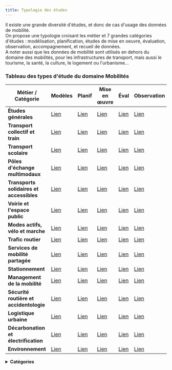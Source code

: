 ```yaml
---
title: Typologie des études
---
```


Il existe une grande diversité d'études, et donc de cas d'usage des données de mobilité.   
On propose une typologie croisant les métier et 7 grandes catégories d'études : modélisation, planification, études de mise en oeuvre, évaluation, observation, accompagnement, et recueil de données.   
A noter aussi que les données de mobilité sont utilisés en dehors du domaine des mobilités, pour les infrastructures de transport, mais aussi le tourisme, la santé, la culture, le logement ou l'urbanisme...

### Tableau des types d'étude du domaine Mobilités

| Métier / Catégorie | Modèles | Planif | Mise en œuvre | Éval | Observation | Accompagnement | Recueil de données |
|---|---|---|---|---|---|---|---|
| **Études générales** | [Lien](https://cerema.github.io/mobscidat/type_etudes/TE_general/#modelisation) | [Lien](https://cerema.github.io/mobscidat/type_etudes/TE_general/#planification) | [Lien](https://cerema.github.io/mobscidat/type_etudes/TE_general/#mise-en-oeuvre) | [Lien](https://cerema.github.io/mobscidat/type_etudes/TE_general/#evaluation) | [Lien](https://cerema.github.io/mobscidat/type_etudes/TE_general/#observation) | [Lien](https://cerema.github.io/mobscidat/type_etudes/TE_general/#accompagnement) | [Lien](https://cerema.github.io/mobscidat/type_etudes/TE_general/#recueil-de-donnees) |
| **Transport collectif et train** | [Lien](https://cerema.github.io/mobscidat/type_etudes/TE_TC/#modelisation) | [Lien](https://cerema.github.io/mobscidat/type_etudes/TE_TC/#planification) | [Lien](https://cerema.github.io/mobscidat/type_etudes/TE_TC/#mise-en-oeuvre) | [Lien](https://cerema.github.io/mobscidat/type_etudes/TE_TC/#evaluation) | [Lien](https://cerema.github.io/mobscidat/type_etudes/TE_TC/#observation) | [Lien](https://cerema.github.io/mobscidat/type_etudes/TE_TC/#accompagnement) | [Lien](https://cerema.github.io/mobscidat/type_etudes/TE_TC/#recueil-de-donnees) |
| **Transport scolaire** | [Lien](https://cerema.github.io/mobscidat/type_etudes/TE_scolaire/#modelisation) | [Lien](https://cerema.github.io/mobscidat/type_etudes/TE_scolaire/#planification) | [Lien](https://cerema.github.io/mobscidat/type_etudes/TE_scolaire/#mise-en-oeuvre) | [Lien](https://cerema.github.io/mobscidat/type_etudes/TE_scolaire/#evaluation) | [Lien](https://cerema.github.io/mobscidat/type_etudes/TE_scolaire/#observation) | [Lien](https://cerema.github.io/mobscidat/type_etudes/TE_scolaire/#accompagnement) | [Lien](https://cerema.github.io/mobscidat/type_etudes/TE_scolaire/#recueil-de-donnees) |
| **Pôles d'échange multimodaux** | [Lien](https://cerema.github.io/mobscidat/type_etudes/TE_PEM/#modelisation) | [Lien](https://cerema.github.io/mobscidat/type_etudes/TE_PEM/#planification) | [Lien](https://cerema.github.io/mobscidat/type_etudes/TE_PEM/#mise-en-oeuvre) | [Lien](https://cerema.github.io/mobscidat/type_etudes/TE_PEM/#evaluation) | [Lien](https://cerema.github.io/mobscidat/type_etudes/TE_PEM/#observation) | [Lien](https://cerema.github.io/mobscidat/type_etudes/TE_PEM/#accompagnement) | [Lien](https://cerema.github.io/mobscidat/type_etudes/TE_PEM/#recueil-de-donnees) |
| **Transports solidaires et accessibles** | [Lien](https://cerema.github.io/mobscidat/type_etudes/TE_access_soli/#modelisation) | [Lien](https://cerema.github.io/mobscidat/type_etudes/TE_access_soli/#planification) | [Lien](https://cerema.github.io/mobscidat/type_etudes/TE_access_soli/#mise-en-oeuvre) | [Lien](https://cerema.github.io/mobscidat/type_etudes/TE_access_soli/#evaluation) | [Lien](https://cerema.github.io/mobscidat/type_etudes/TE_access_soli/#observation) | [Lien](https://cerema.github.io/mobscidat/type_etudes/TE_access_soli/#accompagnement) | [Lien](https://cerema.github.io/mobscidat/type_etudes/TE_access_soli/#recueil-de-donnees) |
| **Voirie et l'espace public** | [Lien](https://cerema.github.io/mobscidat/type_etudes/TE_voirie/#modelisation) | [Lien](https://cerema.github.io/mobscidat/type_etudes/TE_voirie/#planification) | [Lien](https://cerema.github.io/mobscidat/type_etudes/TE_voirie/#mise-en-oeuvre) | [Lien](https://cerema.github.io/mobscidat/type_etudes/TE_voirie/#evaluation) | [Lien](https://cerema.github.io/mobscidat/type_etudes/TE_voirie/#observation) | [Lien](https://cerema.github.io/mobscidat/type_etudes/TE_voirie/#accompagnement) | [Lien](https://cerema.github.io/mobscidat/type_etudes/TE_voirie/#recueil-de-donnees) |
| **Modes actifs, vélo et marche** | [Lien](https://cerema.github.io/mobscidat/type_etudes/TE_modes_actifs/#modelisation) | [Lien](https://cerema.github.io/mobscidat/type_etudes/TE_modes_actifs/#planification) | [Lien](https://cerema.github.io/mobscidat/type_etudes/TE_modes_actifs/#mise-en-oeuvre) | [Lien](https://cerema.github.io/mobscidat/type_etudes/TE_modes_actifs/#evaluation) | [Lien](https://cerema.github.io/mobscidat/type_etudes/TE_modes_actifs/#observation) | [Lien](https://cerema.github.io/mobscidat/type_etudes/TE_modes_actifs/#accompagnement) | [Lien](https://cerema.github.io/mobscidat/type_etudes/TE_modes_actifs/#recueil-de-donnees) |
| **Trafic routier** | [Lien](https://cerema.github.io/mobscidat/type_etudes/TE_trafic/#modelisation) | [Lien](https://cerema.github.io/mobscidat/type_etudes/TE_trafic/#planification) | [Lien](https://cerema.github.io/mobscidat/type_etudes/TE_trafic/#mise-en-oeuvre) | [Lien](https://cerema.github.io/mobscidat/type_etudes/TE_trafic/#evaluation) | [Lien](https://cerema.github.io/mobscidat/type_etudes/TE_trafic/#observation) | [Lien](https://cerema.github.io/mobscidat/type_etudes/TE_trafic/#accompagnement) | [Lien](https://cerema.github.io/mobscidat/type_etudes/TE_trafic/#recueil-de-donnees) |
| **Services de mobilité partagée** | [Lien](https://cerema.github.io/mobscidat/type_etudes/TE_mobilite_partagee/#modelisation) | [Lien](https://cerema.github.io/mobscidat/type_etudes/TE_mobilite_partagee/#planification) | [Lien](https://cerema.github.io/mobscidat/type_etudes/TE_mobilite_partagee/#mise-en-oeuvre) | [Lien](https://cerema.github.io/mobscidat/type_etudes/TE_mobilite_partagee/#evaluation) | [Lien](https://cerema.github.io/mobscidat/type_etudes/TE_mobilite_partagee/#observation) | [Lien](https://cerema.github.io/mobscidat/type_etudes/TE_mobilite_partagee/#accompagnement) | [Lien](https://cerema.github.io/mobscidat/type_etudes/TE_mobilite_partagee/#recueil-de-donnees) |
| **Stationnement** | [Lien](https://cerema.github.io/mobscidat/type_etudes/TE_stationnement/#modelisation) | [Lien](https://cerema.github.io/mobscidat/type_etudes/TE_stationnement/#planification) | [Lien](https://cerema.github.io/mobscidat/type_etudes/TE_stationnement/#mise-en-oeuvre) | [Lien](https://cerema.github.io/mobscidat/type_etudes/TE_stationnement/#evaluation) | [Lien](https://cerema.github.io/mobscidat/type_etudes/TE_stationnement/#observation) | [Lien](https://cerema.github.io/mobscidat/type_etudes/TE_stationnement/#accompagnement) | [Lien](https://cerema.github.io/mobscidat/type_etudes/TE_stationnement/#recueil-de-donnees) |
| **Management de la mobilité** | [Lien](https://cerema.github.io/mobscidat/type_etudes/TE_management_mob/#modelisation) | [Lien](https://cerema.github.io/mobscidat/type_etudes/TE_management_mob/#planification) | [Lien](https://cerema.github.io/mobscidat/type_etudes/TE_management_mob/#mise-en-oeuvre) | [Lien](https://cerema.github.io/mobscidat/type_etudes/TE_management_mob/#evaluation) | [Lien](https://cerema.github.io/mobscidat/type_etudes/TE_management_mob/#observation) | [Lien](https://cerema.github.io/mobscidat/type_etudes/TE_management_mob/#accompagnement) | [Lien](https://cerema.github.io/mobscidat/type_etudes/TE_management_mob/#recueil-de-donnees) |
| **Sécurité routière et accidentologie** | [Lien](https://cerema.github.io/mobscidat/type_etudes/TE_accidento/#modelisation) | [Lien](https://cerema.github.io/mobscidat/type_etudes/TE_accidento/#planification) | [Lien](https://cerema.github.io/mobscidat/type_etudes/TE_accidento/#mise-en-oeuvre) | [Lien](https://cerema.github.io/mobscidat/type_etudes/TE_accidento/#evaluation) | [Lien](https://cerema.github.io/mobscidat/type_etudes/TE_accidento/#observation) | [Lien](https://cerema.github.io/mobscidat/type_etudes/TE_accidento/#accompagnement) | [Lien](https://cerema.github.io/mobscidat/type_etudes/TE_accidento/#recueil-de-donnees) |
| **Logistique urbaine** | [Lien](https://cerema.github.io/mobscidat/type_etudes/TE_logistique_urbaine/#modelisation) | [Lien](https://cerema.github.io/mobscidat/type_etudes/TE_logistique_urbaine/#planification) | [Lien](https://cerema.github.io/mobscidat/type_etudes/TE_logistique_urbaine/#mise-en-oeuvre) | [Lien](https://cerema.github.io/mobscidat/type_etudes/TE_logistique_urbaine/#evaluation) | [Lien](https://cerema.github.io/mobscidat/type_etudes/TE_logistique_urbaine/#observation) | [Lien](https://cerema.github.io/mobscidat/type_etudes/TE_logistique_urbaine/#accompagnement) | [Lien](https://cerema.github.io/mobscidat/type_etudes/TE_logistique_urbaine/#recueil-de-donnees) |
| **Décarbonation et électrification** | [Lien](https://cerema.github.io/mobscidat/type_etudes/TE_decarbo/#modelisation) | [Lien](https://cerema.github.io/mobscidat/type_etudes/TE_decarbo/#planification) | [Lien](https://cerema.github.io/mobscidat/type_etudes/TE_decarbo/#mise-en-oeuvre) | [Lien](https://cerema.github.io/mobscidat/type_etudes/TE_decarbo/#evaluation) | [Lien](https://cerema.github.io/mobscidat/type_etudes/TE_decarbo/#observation) | [Lien](https://cerema.github.io/mobscidat/type_etudes/TE_decarbo/#accompagnement) | [Lien](https://cerema.github.io/mobscidat/type_etudes/TE_decarbo/#recueil-de-donnees) |
| **Environnement** | [Lien](https://cerema.github.io/mobscidat/type_etudes/TE_environnement/#modelisation) | [Lien](https://cerema.github.io/mobscidat/type_etudes/TE_environnement/#planification) | [Lien](https://cerema.github.io/mobscidat/type_etudes/TE_environnement/#mise-en-oeuvre) | [Lien](https://cerema.github.io/mobscidat/type_etudes/TE_environnement/#evaluation) | [Lien](https://cerema.github.io/mobscidat/type_etudes/TE_environnement/#observation) | [Lien](https://cerema.github.io/mobscidat/type_etudes/TE_environnement/#accompagnement) | [Lien](https://cerema.github.io/mobscidat/type_etudes/TE_environnement/#recueil-de-donnees) |

<details>
<summary><strong>Catégories</strong></summary>
    - [Modélisation]: type_etudes/modelisation.md
    - [Planification]: type_etudes/planification.md
    - [Mise en oeuvre]: type_etudes/mise_en_oeuvre.md
    - [Evaluation]: type_etudes/evaluation.md
    - [Observation]: type_etudes/observation.md
    - [Accompagnement]: type_etudes/accompagnement.md
    - [Recueil de données]: type_etudes/recueil_donnees.md
